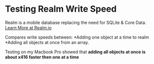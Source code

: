 # Testing Realm Write Speed

Realm is a mobile database replacing the need for SQLite & Core Data. [Learn More at Realm.io](http://www.realm.io)

Compares write speeds between:
*Adding one object at a time to realm
*Adding all objects at once from an array.

Testing on my Macbook Pro showed that **adding all objects at once is about x416 faster then one at a time**
